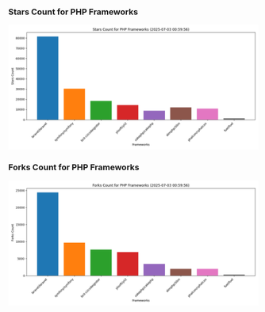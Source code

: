 ### Stars Count for PHP Frameworks

![Stars Chart](./archive/charts/20250703005956_stars_count.png)

### Forks Count for PHP Frameworks

![Forks Chart](./archive/charts/20250703005956_forks_count.png)

